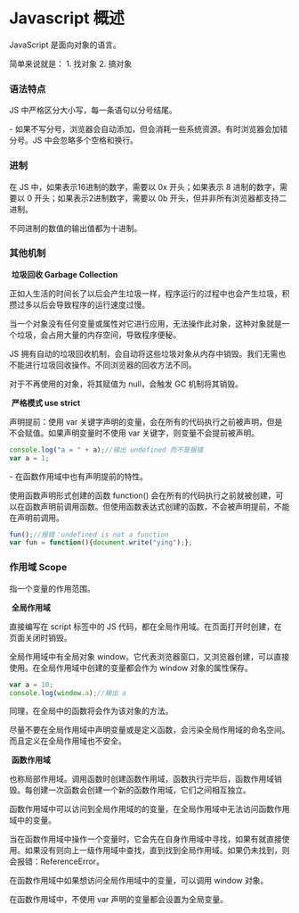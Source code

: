 # Javascript 概述

JavaScript 是面向对象的语言。

简单来说就是：
	1.&nbsp;找对象
	2.&nbsp;搞对象



### 语法特点

JS 中严格区分大小写，每一条语句以分号结尾。

 \- 如果不写分号，浏览器会自动添加，但会消耗一些系统资源。有时浏览器会加错分号。JS 中会忽略多个空格和换行。



### 进制

在 JS 中，如果表示16进制的数字，需要以 0x 开头；如果表示 8 进制的数字，需要以 0 开头；如果表示2进制数字，需要以 0b 开头，但并非所有浏览器都支持二进制。

不同进制的数值的输出值都为十进制。



### 其他机制

​	**垃圾回收 Garbage Collection**

正如人生活的时间长了以后会产生垃圾一样，程序运行的过程中也会产生垃圾，积攒过多以后会导致程序的运行速度过慢。

当一个对象没有任何变量或属性对它进行应用，无法操作此对象，这种对象就是一个垃圾，会占用大量的内存空间，导致程序便秘。

JS 拥有自动的垃圾回收机制，会自动将这些垃圾对象从内存中销毁。我们无需也不能进行垃圾回收操作。不同浏览器的回收方法不同。

对于不再使用的对象，将其赋值为 null，会触发 GC 机制将其销毁。

​	**严格模式 use strict**

声明提前：使用 var 关键字声明的变量，会在所有的代码执行之前被声明，但是不会赋值。如果声明变量时不使用 var 关键字，则变量不会提前被声明。

```javascript
console.log("a = " + a);//输出 undefined 而不是报错
var a = 1;
```


 \- 在函数作用域中也有声明提前的特性。

使用函数声明形式创建的函数 function() 会在所有的代码执行之前就被创建，可以在函数声明前调用函数。但使用函数表达式创建的函数，不会被声明提前，不能在声明前调用。

```javascript
fun();//报错：undefined is not a function
var fun = function(){document.write("ying");};
```



### 作用域 Scope

指一个变量的作用范围。

​	**全局作用域**

直接编写在 script 标签中的 JS 代码，都在全局作用域。在页面打开时创建，在页面关闭时销毁。

全局作用域中有全局对象 window。它代表浏览器窗口，又浏览器创建，可以直接使用。在全局作用域中创建的变量都会作为 window 对象的属性保存。

```javascript
var a = 10;
console.log(window.a);//输出 a
```


同理，在全局中的函数将会作为该对象的方法。

尽量不要在全局作用域中声明变量或是定义函数，会污染全局作用域的命名空间。而且定义在全局作用域也不安全。

​	**函数作用域**

也称局部作用域。调用函数时创建函数作用域，函数执行完毕后，函数作用域销毁。每创建一次函数会创建一个新的函数作用域，它们之间相互独立。

函数作用域中可以访问到全局作用域的的变量，在全局作用域中无法访问函数作用域中的变量。

当在函数作用域中操作一个变量时，它会先在自身作用域中寻找，如果有就直接使用。如果没有则向上一级作用域中查找，直到找到全局作用域。如果仍未找到，则会报错：ReferenceError。

在函数作用域中如果想访问全局作用域中的变量，可以调用 window 对象。

在函数作用域中，不使用 var 声明的变量都会设置为全局变量。
